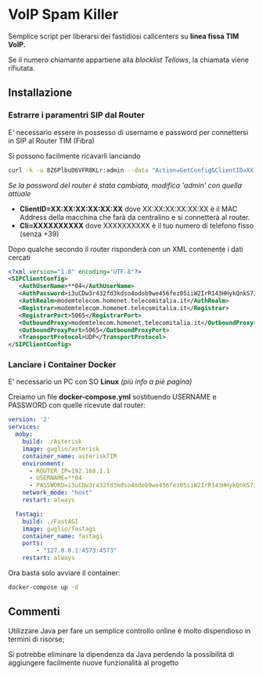 # **VoIP Spam Killer**

Semplice script per liberarsi dei fastidiosi callcenters su **linea fissa TIM VoIP.**

Se il numero chiamante appartiene alla _blocklist Tellows_, la chiamata viene rifiutata.

## Installazione
### Estrarre i paramentri SIP dal Router
E' necessario essere in possesso di username e password per connettersi in SIP al Router TIM (Fibra)

Si possono facilmente ricavarli lanciando

```bash
curl -k -u 8Z6PlbuD6VFR8KLr:admin --data "Action=GetConfig&ClientID=XX:XX:XX:XX:XX:XX&Cli=XXXXXXXXXX" https://192.168.1.1:8443/SIPGwConfig
```
_Se la password del router è stata cambiata, modifica 'admin' con quella attuale_

- **ClientID=XX:XX:XX:XX:XX:XX**  dove XX:XX:XX:XX:XX:XX è il MAC Address della macchina che farà da centralino e si connetterà al router.
- **Cli=XXXXXXXXXX** dove XXXXXXXXXX è il tuo numero di telefono fisso (senza +39)

Dopo qualche secondo il router risponderà con un XML contenente i dati cercati

```xml
<?xml version="1.0" encoding="UTF-8"?>
<SIPClientConfig>
   <AuthUserName>**04</AuthUserName>
   <AuthPassword>i3uCDw3r432fd3kdso4odob9we456fez05iiW2IrR143HHykQnkS7JK90k7dXqnwdVr</AuthPassword>
   <AuthRealm>modemtelecom.homenet.telecomitalia.it</AuthRealm>
   <Registrar>modemtelecom.homenet.telecomitalia.it</Registrar>
   <RegistrarPort>5065</RegistrarPort>
   <OutboundProxy>modemtelecom.homenet.telecomitalia.it</OutboundProxy>
   <OutboundProxyPort>5065</OutboundProxyPort>
   <TransportProtocol>UDP</TransportProtocol>
</SIPClientConfig>
```

### Lanciare i Container Docker
E' necessario un PC con SO **Linux** _(più info a piè pagina)_

Creiamo un file **docker-compose.yml** sostituendo USERNAME e PASSWORD con quelle ricevute dal router:
```yaml
version: '2'
services:
  moby:
    build: ./Asterisk
    image: guglio/asterisk
    container_name: asteriskTIM
    environment:
      - ROUTER_IP=192.168.1.1
      - USERNAME=**04
      - PASSWORD=i3uCDw3r432fd3kdso4odob9we456fez05iiW2IrR143HHykQnkS7JK90k7dXqnwdVr
    network_mode: "host"
    restart: always

  fastagi:
    build: ./FastAGI
    image: guglio/fastagi
    container_name: fastagi
    ports:
        - "127.0.0.1:4573:4573"
    restart: always
```


Ora basta solo avviare il container:
```bash
docker-compose up -d
```

## Commenti
Utilizzare Java per fare un semplice controllo online è molto dispendioso in termini di risorse;

Si potrebbe eliminare la dipendenza da Java perdendo la possibilità di aggiungere facilmente nuove funzionalità al progetto
